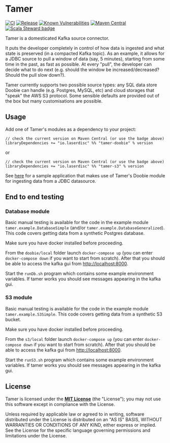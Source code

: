 # Tamer
[![CI](https://github.com/laserdisc-io/tamer/workflows/CI/badge.svg?branch=master)](https://github.com/laserdisc-io/tamer/actions?query=workflow%3ACI+branch%3Amaster)
[![Release](https://github.com/laserdisc-io/tamer/workflows/Release/badge.svg)](https://github.com/laserdisc-io/tamer/actions?query=workflow%3ARelease)
[![Known Vulnerabilities](https://snyk.io/test/github/laserdisc-io/tamer/badge.svg?targetFile=build.sbt)](https://snyk.io/test/github/laserdisc-io/tamer?targetFile=build.sbt)
[![Maven Central](https://maven-badges.herokuapp.com/maven-central/io.laserdisc/tamer-core_2.13/badge.svg?kill_cache=1&color=orange)](https://search.maven.org/artifact/io.laserdisc/tamer_2.13/)
[![Scala Steward badge](https://img.shields.io/badge/Scala_Steward-helping-blue.svg?style=flat&logo=data:image/png;base64,iVBORw0KGgoAAAANSUhEUgAAAA4AAAAQCAMAAAARSr4IAAAAVFBMVEUAAACHjojlOy5NWlrKzcYRKjGFjIbp293YycuLa3pYY2LSqql4f3pCUFTgSjNodYRmcXUsPD/NTTbjRS+2jomhgnzNc223cGvZS0HaSD0XLjbaSjElhIr+AAAAAXRSTlMAQObYZgAAAHlJREFUCNdNyosOwyAIhWHAQS1Vt7a77/3fcxxdmv0xwmckutAR1nkm4ggbyEcg/wWmlGLDAA3oL50xi6fk5ffZ3E2E3QfZDCcCN2YtbEWZt+Drc6u6rlqv7Uk0LdKqqr5rk2UCRXOk0vmQKGfc94nOJyQjouF9H/wCc9gECEYfONoAAAAASUVORK5CYII=)](https://scala-steward.org)

Tamer is a domesticated Kafka source connector.

It puts the developer completely in control of how data is ingested and what state is preserved (in a compacted Kafka topic).
As an example, it allows for a JDBC source to pull a window of data (say, 5 minutes), starting from some time in the past, as fast as possible.
At every "pull", the developer can decide what to do next (e.g. should the window be increased/decreased? Should the pull slow down?).

Tamer currently supports two possible source types: any SQL data store Doobie can handle (e.g. Postgres, MySQL, etc) and cloud storages that "speak" the AWS S3 protocol.
Some sensible defaults are provided out of the box but many customisations are possible.

## Usage

Add one of Tamer's modules as a dependency to your project:

```
// check the current version on Maven Central (or use the badge above)
libraryDependencies += "io.laserdisc" %% "tamer-doobie" % version
```
or
```
// check the current version on Maven Central (or use the badge above)
libraryDependencies += "io.laserdisc" %% "tamer-s3" % version
```

See [here](example/src/main/scala/tamer/example/DatabaseSimple.scala) for a sample application that makes use of Tamer's Doobie module for ingesting data from a JDBC datasource.

## End to end testing

### Database module

Basic manual testing is available for the code in the example module `tamer.example.DatabaseSimple`
(and/or `tamer.example.DatabaseGeneralized`).
This code covers getting data from a synthetic Postgres database.

Make sure you have docker installed before proceeding.

From the `doobie/local` folder launch `docker-compose up` (you can enter `docker-compose down`
if you want to start from scratch). After that you should be able to access the kafka
gui from [http://localhost:8000](http://localhost:8000).

Start the `runDb.sh` program which contains some example environment variables.
If tamer works you should see messages appearing in the kafka gui.

### S3 module

Basic manual testing is available for the code in the example module `tamer.example.S3Simple`.
This code covers getting data from a synthetic S3 bucket.

Make sure you have docker installed before proceeding.

From the `s3/local` folder launch `docker-compose up` (you can enter `docker-compose down`
if you want to start from scratch). After that you should be able to access the kafka
gui from [http://localhost:8000](http://localhost:8000).

Start the `runS3.sh` program which contains some example environment variables.
If tamer works you should see messages appearing in the kafka gui.

## License

Tamer is licensed under the **[MIT License](LICENSE)** (the "License"); you may not use this software except in
compliance with the License.

Unless required by applicable law or agreed to in writing, software distributed under the License is distributed on an
"AS IS" BASIS, WITHOUT WARRANTIES OR CONDITIONS OF ANY KIND, either express or implied.
See the License for the specific language governing permissions and limitations under the License.
